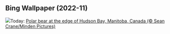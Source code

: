 ## Bing Wallpaper (2022-11)
![](https://www.bing.com/th?id=OHR.SealRiver_EN-GB9654795287_UHD.jpg&w=1000)Today: [Polar bear at the edge of Hudson Bay, Manitoba, Canada (© Sean Crane/Minden Pictures)](https://www.bing.com/th?id=OHR.SealRiver_EN-GB9654795287_UHD.jpg)